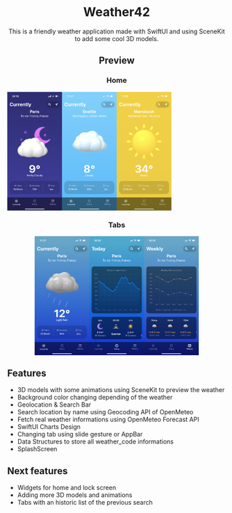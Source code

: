 <h1 align="center">Weather42</h1>
<p align="center">This is a friendly weather application made with SwiftUI and using SceneKit to add some cool 3D models.</p>

<h2 align="center">Preview</h2>

<h3 align="center">Home</h3>
<div align="center" style="width: 100%; display: flex;">
  <img src="/gitimages/IMG_3050.PNG" width="25%">
  <img src="/gitimages/IMG_3035.PNG" width="25%">
  <img src="/gitimages/IMG_3036.PNG" width="25%">
</div>

<h3 align="center">Tabs</h3>
<div align="center" style="width: 100%; display: flex; justify-content: center; align-items: center;">
  <img src="/gitimages/IMG_3034.PNG" width="25%">
  <img src="/gitimages/IMG_3037.PNG" width="25%">
  <img src="/gitimages/IMG_3038.PNG" width="25%">
</div>

## Features
- 3D models with some animations using SceneKit to preview the weather
- Background color changing depending of the weather
- Geolocation & Search Bar
- Search location by name using Geocoding API of OpenMeteo
- Fetch real weather informations using OpenMeteo Forecast API
- SwiftUI Charts Design
- Changing tab using slide gesture or AppBar
- Data Structures to store all weather_code informations
- SplashScreen

## Next features
- Widgets for home and lock screen
- Adding more 3D models and animations
- Tabs with an historic list of the previous search
